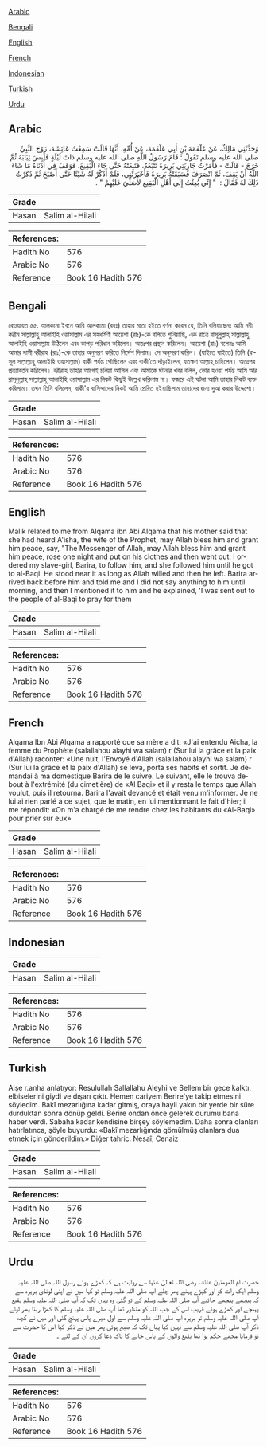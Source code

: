 [Arabic](#arabic)

[Bengali](#bengali)

[English](#english)

[French](#french)

[Indonesian](#indonesian)

[Turkish](#turkish)

[Urdu](#urdu)

## Arabic


<div dir="rtl" lang="ar" style={{fontSize:'larger',backgroundColor:'#f8f9fa',padding:20}}>
وَحَدَّثَنِي مَالِكٌ، عَنْ عَلْقَمَةَ بْنِ أَبِي عَلْقَمَةَ، عَنْ أُمِّهِ، أَنَّهَا قَالَتْ سَمِعْتُ عَائِشَةَ، زَوْجَ النَّبِيِّ صلى الله عليه وسلم تَقُولُ ‏:‏ قَامَ رَسُولُ اللَّهِ صلى الله عليه وسلم ذَاتَ لَيْلَةٍ فَلَبِسَ ثِيَابَهُ ثُمَّ خَرَجَ - قَالَتْ - فَأَمَرْتُ جَارِيَتِي بَرِيرَةَ تَتْبَعُهُ، فَتَبِعَتْهُ حَتَّى جَاءَ الْبَقِيعَ، فَوَقَفَ فِي أَدْنَاهُ مَا شَاءَ اللَّهُ أَنْ يَقِفَ، ثُمَّ انْصَرَفَ فَسَبَقَتْهُ بَرِيرَةُ فَأَخْبَرَتْنِي، فَلَمْ أَذْكُرْ لَهُ شَيْئًا حَتَّى أَصْبَحَ ثُمَّ ذَكَرْتُ ذَلِكَ لَهُ فَقَالَ ‏:‏ ‏ "‏ إِنِّي بُعِثْتُ إِلَى أَهْلِ الْبَقِيعِ لأُصَلِّيَ عَلَيْهِمْ ‏"‏ ‏.‏
</div>
<div style={{backgroundColor:'#f8f9fa',padding:20, marginBottom: 10}}><table> <thead> <tr> <th>Grade</th> <th></th> </tr> </thead> <tbody> <tr><td>Hasan</td><td>Salim al-Hilali</td></tr></tbody></table><table> <thead> <tr> <th>References:</th> <th></th> </tr> </thead> <tbody><tr><td>Hadith No</td><td>576</td></tr><tr><td>Arabic No</td><td>576</td></tr><tr><td>Reference</td><td>Book 16 Hadith 576</td></tr></tbody></table></div>

## Bengali


<div dir="ltr" lang="bn" style={{fontSize:'larger',backgroundColor:'#f8f9fa',padding:20}}>
রেওয়ায়ত ৫৫. আলকামা ইবনে আবি আলকামা (রহঃ) তাহার মাতা হইতে বর্ণনা করেন যে, তিনি বলিয়াছেনঃ আমি নবী করীম সাল্লাল্লাহু আলাইহি ওয়াসাল্লাম এর সহধর্মিণী আয়েশা (রাঃ)-কে বলিতে শুনিয়াছি, এক রাত্রে রাসূলুল্লাহ্ সাল্লাল্লাহু আলাইহি ওয়াসাল্লাম উঠিলেন এবং কাপড় পরিধান করিলেন। অতঃপর প্রস্থান করিলেন। আয়েশা (রাঃ) বলেনঃ আমি আমার দাসী বরীরাহ (রাঃ)-কে তাহার অনুসরণ করিতে নির্দেশ দিলাম। সে অনুসরণ করিল। (যাইতে যাইতে) তিনি (রাসূল সাল্লাল্লাহু আলাইহি ওয়াসাল্লাম) বাকী পর্যন্ত পৌছিলেন এবং বাকী’তে দাঁড়াইলেন, যতক্ষণ আল্লাহ্ চাহিলেন। অতঃপর প্রত্যাবর্তন করিলেন। বরীরাহ তাহার আগেই চলিয়া আসিল এবং আমাকে ঘটনার খবর বলিল, ভোর হওয়া পর্যন্ত আমি আর রাসূলুল্লাহ্ সাল্লাল্লাহু আলাইহি ওয়াসাল্লাম এর নিকট কিছুই উল্লেখ করিলাম না। ফজরে এই ঘটনা আমি তাহার নিকট ব্যক্ত করিলাম। তখন তিনি বলিলেন, বাকী'র বাসিন্দাদের নিকট আমি প্রেরিত হইয়াছিলাম তাহাদের জন্য দুআ করার উদ্দেশ্যে।
</div>
<div style={{backgroundColor:'#f8f9fa',padding:20, marginBottom: 10}}><table> <thead> <tr> <th>Grade</th> <th></th> </tr> </thead> <tbody> <tr><td>Hasan</td><td>Salim al-Hilali</td></tr></tbody></table><table> <thead> <tr> <th>References:</th> <th></th> </tr> </thead> <tbody><tr><td>Hadith No</td><td>576</td></tr><tr><td>Arabic No</td><td>576</td></tr><tr><td>Reference</td><td>Book 16 Hadith 576</td></tr></tbody></table></div>

## English


<div dir="ltr" lang="en" style={{fontSize:'larger',backgroundColor:'#f8f9fa',padding:20}}>
Malik related to me from AIqama ibn Abi Alqama that his mother said that she had heard A'isha, the wife of the Prophet, may Allah bless him and grant him peace, say, "The Messenger of Allah, may Allah bless him and grant him peace, rose one night and put on his clothes and then went out. I ordered my slave-girl, Barira, to follow him, and she followed him until he got to al-Baqi. He stood near it as long as Allah willed and then he left. Barira arrived back before him and told me and I did not say anything to him until morning, and then I mentioned it to him and he explained, 'I was sent out to the people of al-Baqi to pray for them
</div>
<div style={{backgroundColor:'#f8f9fa',padding:20, marginBottom: 10}}><table> <thead> <tr> <th>Grade</th> <th></th> </tr> </thead> <tbody> <tr><td>Hasan</td><td>Salim al-Hilali</td></tr></tbody></table><table> <thead> <tr> <th>References:</th> <th></th> </tr> </thead> <tbody><tr><td>Hadith No</td><td>576</td></tr><tr><td>Arabic No</td><td>576</td></tr><tr><td>Reference</td><td>Book 16 Hadith 576</td></tr></tbody></table></div>

## French


<div dir="ltr" lang="fr" style={{fontSize:'larger',backgroundColor:'#f8f9fa',padding:20}}>
Alqama Ibn Abi Alqama a rapporté que sa mère a dit: «J'ai entendu Aicha, la femme du Prophète (salallahou alayhi wa salam) r (Sur lui la grâce et la paix d'Allah) raconter: «Une nuit, l'Envoyé d'Allah (salallahou alayhi wa salam) r (Sur lui la grâce et la paix d'Allah) se leva, porta ses habits et sortit. Je demandai à ma domestique Barira de le suivre. Le suivant, elle le trouva debout à l'extrémité (du cimetière) de «Al Baqi» et il y resta le temps que Allah voulut, puis il retourna. Barira l'avait devancé et était venu m'informer. Je ne lui ai rien parlé à ce sujet, que le matin, en lui mentionnant le fait d'hier; il me répondit: «On m'a chargé de me rendre chez les habitants du «Al-Baqi» pour prier sur eux»
</div>
<div style={{backgroundColor:'#f8f9fa',padding:20, marginBottom: 10}}><table> <thead> <tr> <th>Grade</th> <th></th> </tr> </thead> <tbody> <tr><td>Hasan</td><td>Salim al-Hilali</td></tr></tbody></table><table> <thead> <tr> <th>References:</th> <th></th> </tr> </thead> <tbody><tr><td>Hadith No</td><td>576</td></tr><tr><td>Arabic No</td><td>576</td></tr><tr><td>Reference</td><td>Book 16 Hadith 576</td></tr></tbody></table></div>

## Indonesian


<div dir="ltr" lang="id" style={{fontSize:'larger',backgroundColor:'#f8f9fa',padding:20}}>

</div>
<div style={{backgroundColor:'#f8f9fa',padding:20, marginBottom: 10}}><table> <thead> <tr> <th>Grade</th> <th></th> </tr> </thead> <tbody> <tr><td>Hasan</td><td>Salim al-Hilali</td></tr></tbody></table><table> <thead> <tr> <th>References:</th> <th></th> </tr> </thead> <tbody><tr><td>Hadith No</td><td>576</td></tr><tr><td>Arabic No</td><td>576</td></tr><tr><td>Reference</td><td>Book 16 Hadith 576</td></tr></tbody></table></div>

## Turkish


<div dir="ltr" lang="tr" style={{fontSize:'larger',backgroundColor:'#f8f9fa',padding:20}}>
Aişe r.anha anlatıyor: Resulullah Sallallahu Aleyhi ve Sellem bir gece kalktı, elbiselerini giydi ve dışarı çıktı. Hemen cariyem Berire'ye takip etmesini söyledim. Bakî mezarlığına kadar gitmiş, oraya hayli yakın bir yerde bir süre durduktan sonra dönüp geldi. Berire ondan önce gelerek durumu bana haber verdi. Sabaha kadar kendisine birşey söylemedim. Daha sonra olanları hatırlatınca, şöyle buyurdu: «Bakî mezarlığında gömülmüş olanlara dua etmek için gönderildim.» Diğer tahric: Nesaî, Cenaiz
</div>
<div style={{backgroundColor:'#f8f9fa',padding:20, marginBottom: 10}}><table> <thead> <tr> <th>Grade</th> <th></th> </tr> </thead> <tbody> <tr><td>Hasan</td><td>Salim al-Hilali</td></tr></tbody></table><table> <thead> <tr> <th>References:</th> <th></th> </tr> </thead> <tbody><tr><td>Hadith No</td><td>576</td></tr><tr><td>Arabic No</td><td>576</td></tr><tr><td>Reference</td><td>Book 16 Hadith 576</td></tr></tbody></table></div>

## Urdu


<div dir="rtl" lang="ur" style={{fontSize:'larger',backgroundColor:'#f8f9fa',padding:20}}>
حضرت ام المومنین عائشہ رضی اللہ تعالیٰ عنہا سے روایت ہے کہ کھڑے ہوئے رسول اللہ صلی اللہ علیہ وسلم ایک رات کو اور کپڑے پہنے پھر چلے آپ صلی اللہ علیہ وسلم تو کہا میں نے اپنی لونڈی بریرہ سے کہ پیچھے پیچھے جائیے آپ صلی اللہ علیہ وسلم کے تو گئی وہ یہاں تک کہ آپ صلی اللہ علیہ وسلم بقیع پہنچے اور کھڑے ہوئے قریب اس کے جب اللہ کو منظور تھا آپ صلی اللہ علیہ وسلم کا کھڑا رہنا پھر لوٹے آپ صلی اللہ علیہ وسلم تو بریرہ آپ صلی اللہ علیہ وسلم سے اول میرے پاس پہنچ گئی اور میں نے کچھ ذکر آپ صلی اللہ علیہ وسلم سے نہیں کیا یہاں تک کہ صبح ہوئی پھر میں نے ذکر کیا اس کا حضرت سے تو فرمایا مجھے حکم ہوا تھا بقیع والوں کے پاس جانے کا تاکہ دعا کروں ان کے لئے ۔
</div>
<div style={{backgroundColor:'#f8f9fa',padding:20, marginBottom: 10}}><table> <thead> <tr> <th>Grade</th> <th></th> </tr> </thead> <tbody> <tr><td>Hasan</td><td>Salim al-Hilali</td></tr></tbody></table><table> <thead> <tr> <th>References:</th> <th></th> </tr> </thead> <tbody><tr><td>Hadith No</td><td>576</td></tr><tr><td>Arabic No</td><td>576</td></tr><tr><td>Reference</td><td>Book 16 Hadith 576</td></tr></tbody></table></div>